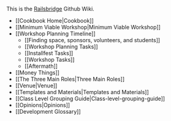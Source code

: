 This is the [Railsbridge](http://railsbridge.org) Github Wiki.
* [[Cookbook Home|Cookbook]]
* [[Minimum Viable Workshop|Minimum Viable Workshop]]
* [[Workshop Planning Timeline]]
  * [[Finding space, sponsors, volunteers, and students]] 
  * [[Workshop Planning Tasks]]
  * [[Installfest Tasks]]
  * [[Workshop Tasks]]
  * [[Aftermath]]
* [[Money Things]]
* [[The Three Main Roles|Three Main Roles]]
* [[Venue|Venue]]
* [[Templates and Materials|Templates and Materials]]
* [[Class Level Grouping Guide|Class-level-grouping-guide]]
* [[Opinions|Opinions]]
* [[Development Glossary]]